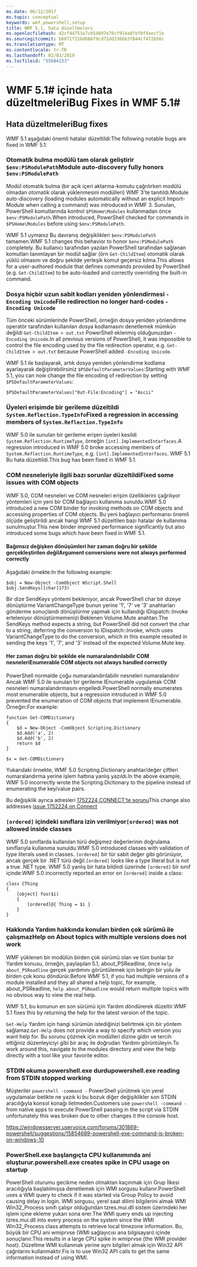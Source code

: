 ```yaml
---
ms.date: 06/12/2017
ms.topic: conceptual
keywords: wmf,powershell,setup
title: WMF 5.1, hata düzeltmeleri
ms.openlocfilehash: d2cf44753a7cb54897e76cf914a8fef0f4aecf1e
ms.sourcegitcommit: b6871f21bd666f9cd71dd336bb3f844cf472b56c
ms.translationtype: MT
ms.contentlocale: tr-TR
ms.lasthandoff: 02/03/2019
ms.locfileid: "55684153"
---
```

# <a name="bug-fixes-in-wmf-51"></a><span data-ttu-id="6dde8-103">WMF 5.1# içinde hata düzeltmeleri</span><span class="sxs-lookup"><span data-stu-id="6dde8-103">Bug Fixes in WMF 5.1#</span></span>

## <a name="bug-fixes"></a><span data-ttu-id="6dde8-104">Hata düzeltmeleri</span><span class="sxs-lookup"><span data-stu-id="6dde8-104">Bug fixes</span></span> ##

<span data-ttu-id="6dde8-105">WMF 5.1 aşağıdaki önemli hatalar düzeltildi:</span><span class="sxs-lookup"><span data-stu-id="6dde8-105">The following notable bugs are fixed in WMF 5.1:</span></span>

### <a name="module-auto-discovery-fully-honors-envpsmodulepath"></a><span data-ttu-id="6dde8-106">Otomatik bulma modülü tam olarak geliştirir `$env:PSModulePath`</span><span class="sxs-lookup"><span data-stu-id="6dde8-106">Module auto-discovery fully honors `$env:PSModulePath`</span></span> ###

<span data-ttu-id="6dde8-107">Modül otomatik bulma (bir açık içeri aktarma-komutu çağrılırken modülü olmadan otomatik olarak yüklenmesini modülleri) WMF 3'te tanıtıldı.</span><span class="sxs-lookup"><span data-stu-id="6dde8-107">Module auto-discovery (loading modules automatically without an explicit Import-Module when calling a command) was introduced in WMF 3.</span></span>
<span data-ttu-id="6dde8-108">Sunulan, PowerShell komutlarında kontrol `$PSHome\Modules` kullanmadan önce `$env:PSModulePath`.</span><span class="sxs-lookup"><span data-stu-id="6dde8-108">When introduced, PowerShell checked for commands in `$PSHome\Modules` before using `$env:PSModulePath`.</span></span>

<span data-ttu-id="6dde8-109">WMF 5.1 uymanız Bu davranış değişiklikleri `$env:PSModulePath` tamamen.</span><span class="sxs-lookup"><span data-stu-id="6dde8-109">WMF 5.1 changes this behavior to honor `$env:PSModulePath` completely.</span></span>
<span data-ttu-id="6dde8-110">Bu kullanıcı tarafından yazılan PowerShell tarafından sağlanan komutları tanımlayan bir modül sağlar (örn `Get-ChildItem`) otomatik olarak yüklü olmasını ve doğru şekilde yerleşik komut geçersiz kılma.</span><span class="sxs-lookup"><span data-stu-id="6dde8-110">This allows for a user-authored module that defines commands provided by PowerShell (e.g. `Get-ChildItem`) to be auto-loaded and correctly overriding the built-in command.</span></span>

### <a name="file-redirection-no-longer-hard-codes--encoding-unicode"></a><span data-ttu-id="6dde8-111">Dosya hiçbir uzun sabit kodları yeniden yönlendirmesi `-Encoding Unicode`</span><span class="sxs-lookup"><span data-stu-id="6dde8-111">File redirection no longer hard-codes `-Encoding Unicode`</span></span> ###

<span data-ttu-id="6dde8-112">Tüm önceki sürümlerinde PowerShell, örneğin dosya yeniden yönlendirme operatör tarafından kullanılan dosya kodlamasını denetlemek mümkün değildi `Get-ChildItem > out.txt` PowerShell eklenmiş olduğunuzdan `-Encoding Unicode`.</span><span class="sxs-lookup"><span data-stu-id="6dde8-112">In all previous versions of PowerShell, it was impossible to control the file encoding used by the file redirection operator, e.g. `Get-ChildItem > out.txt` because PowerShell added `-Encoding Unicode`.</span></span>

<span data-ttu-id="6dde8-113">WMF 5.1 ile başlayarak, artık dosya yeniden yönlendirme kodlama ayarlayarak değiştirebilirsiniz `$PSDefaultParameterValues`:</span><span class="sxs-lookup"><span data-stu-id="6dde8-113">Starting with WMF 5.1, you can now change the file encoding of redirection by setting `$PSDefaultParameterValues`:</span></span>

```
$PSDefaultParameterValues["Out-File:Encoding"] = "Ascii"
```

### <a name="fixed-a-regression-in-accessing-members-of-systemreflectiontypeinfo"></a><span data-ttu-id="6dde8-114">Üyeleri erişimde bir gerileme düzeltildi `System.Reflection.TypeInfo`</span><span class="sxs-lookup"><span data-stu-id="6dde8-114">Fixed a regression in accessing members of `System.Reflection.TypeInfo`</span></span> ###

<span data-ttu-id="6dde8-115">WMF 5.0 ile sunulan bir gerileme erişen üyeleri kesildi `System.Reflection.RuntimeType`, örneğin `[int].ImplementedInterfaces`.</span><span class="sxs-lookup"><span data-stu-id="6dde8-115">A regression introduced in WMF 5.0 broke accessing members of `System.Reflection.RuntimeType`, e.g. `[int].ImplementedInterfaces`.</span></span>
<span data-ttu-id="6dde8-116">WMF 5.1 Bu hata düzeltildi.</span><span class="sxs-lookup"><span data-stu-id="6dde8-116">This bug has been fixed in WMF 5.1.</span></span>


### <a name="fixed-some-issues-with-com-objects"></a><span data-ttu-id="6dde8-117">COM nesneleriyle ilgili bazı sorunlar düzeltildi</span><span class="sxs-lookup"><span data-stu-id="6dde8-117">Fixed some issues with COM objects</span></span> ###

<span data-ttu-id="6dde8-118">WMF 5.0, COM nesneleri ve COM nesneleri erişim özelliklerini çağrılıyor yöntemleri için yeni bir COM bağlayıcı kullanıma sunuldu.</span><span class="sxs-lookup"><span data-stu-id="6dde8-118">WMF 5.0 introduced a new COM binder for invoking methods on COM objects and accessing properties of COM objects.</span></span>
<span data-ttu-id="6dde8-119">Bu yeni bağlayıcı performansı önemli ölçüde geliştirildi ancak hangi WMF 5.1 düzeltilen bazı hatalar de kullanıma sunulmuştur.</span><span class="sxs-lookup"><span data-stu-id="6dde8-119">This new binder improved performance significantly but also introduced some bugs which have been fixed in WMF 5.1.</span></span>

#### <a name="argument-conversions-were-not-always-performed-correctly"></a><span data-ttu-id="6dde8-120">Bağımsız değişken dönüşümleri her zaman doğru bir şekilde gerçekleştirilen değil</span><span class="sxs-lookup"><span data-stu-id="6dde8-120">Argument conversions were not always performed correctly</span></span> ####

<span data-ttu-id="6dde8-121">Aşağıdaki örnekte:</span><span class="sxs-lookup"><span data-stu-id="6dde8-121">In the following example:</span></span>

```
$obj = New-Object -ComObject WScript.Shell
$obj.SendKeys([char]173)
```

<span data-ttu-id="6dde8-122">Bir dize SendKeys yöntemi bekleniyor, ancak PowerShell char bir dizeye dönüştürme VariantChangeType bunun yerine '1', '7' ve '3' anahtarları gönderme sonuçlandı dönüştürme yapmak için kullandığı IDispatch::Invoke erteleniyor dönüştürmemenizi Beklenen Volume.Mute anahtarı.</span><span class="sxs-lookup"><span data-stu-id="6dde8-122">The SendKeys method expects a string, but PowerShell did not convert the char to a string, deferring the conversion to IDispatch::Invoke, which uses VariantChangeType to do the conversion, which in this example resulted in sending the keys '1', '7', and '3' instead of the expected Volume.Mute key.</span></span>

#### <a name="enumerable-com-objects-not-always-handled-correctly"></a><span data-ttu-id="6dde8-123">Her zaman doğru bir şekilde ele numaralandırılabilir COM nesneleri</span><span class="sxs-lookup"><span data-stu-id="6dde8-123">Enumerable COM objects not always handled correctly</span></span> ####

<span data-ttu-id="6dde8-124">PowerShell normalde çoğu numaralandırılabilir nesneleri numaralandırır Ancak WMF 5.0 ile sunulan bir gerileme IEnumerable uygulamak COM nesneleri numaralandırmasını engelledi.</span><span class="sxs-lookup"><span data-stu-id="6dde8-124">PowerShell normally enumerates most enumerable objects, but a regression introduced in WMF 5.0 prevented the enumeration of COM objects that implement IEnumerable.</span></span>  <span data-ttu-id="6dde8-125">Örneğin:</span><span class="sxs-lookup"><span data-stu-id="6dde8-125">For example:</span></span>

```
function Get-COMDictionary
{
    $d = New-Object -ComObject Scripting.Dictionary
    $d.Add('a', 2)
    $d.Add('b', 2)
    return $d
}

$x = Get-COMDictionary
```

<span data-ttu-id="6dde8-126">Yukarıdaki örnekte, WMF 5.0 Scripting.Dictionary anahtar/değer çiftleri numaralandırma yerine işlem hattına yanlış yazıldı.</span><span class="sxs-lookup"><span data-stu-id="6dde8-126">In the above example, WMF 5.0 incorrectly wrote the Scripting.Dictionary to the pipeline instead of enumerating the key/value pairs.</span></span>

<span data-ttu-id="6dde8-127">Bu değişiklik ayrıca adresleri [1752224 CONNECT'te sorunu](https://connect.microsoft.com/PowerShell/feedback/details/1752224)</span><span class="sxs-lookup"><span data-stu-id="6dde8-127">This change also addresses [issue 1752224 on Connect](https://connect.microsoft.com/PowerShell/feedback/details/1752224)</span></span>

### <a name="ordered-was-not-allowed-inside-classes"></a><span data-ttu-id="6dde8-128">`[ordered]` içindeki sınıflara izin verilmiyor</span><span class="sxs-lookup"><span data-stu-id="6dde8-128">`[ordered]` was not allowed inside classes</span></span> ###

<span data-ttu-id="6dde8-129">WMF 5.0 sınıflarda kullanılan türü değişmez değerlerinin doğrulama sınıflarıyla kullanıma sunuldu.</span><span class="sxs-lookup"><span data-stu-id="6dde8-129">WMF 5.0 introduced classes with validation of type literals used in classes.</span></span>
<span data-ttu-id="6dde8-130">`[ordered]` bir tür sabit değer gibi görünüyor, ancak gerçek bir .NET türü değil.</span><span class="sxs-lookup"><span data-stu-id="6dde8-130">`[ordered]` looks like a type literal but is not a true .NET type.</span></span>
<span data-ttu-id="6dde8-131">WMF 5.0 yanlış bir hata bildirdi üzerinde `[ordered]` bir sınıf içinde:</span><span class="sxs-lookup"><span data-stu-id="6dde8-131">WMF 5.0 incorrectly reported an error on `[ordered]` inside a class:</span></span>

```
class CThing
{
    [object] foo($i)
    {
        [ordered]@{ Thing = $i }
    }
}
```


### <a name="help-on-about-topics-with-multiple-versions-does-not-work"></a><span data-ttu-id="6dde8-132">Hakkında Yardım hakkında konuları birden çok sürümü ile çalışmaz</span><span class="sxs-lookup"><span data-stu-id="6dde8-132">Help on About topics with multiple versions does not work</span></span> ###

<span data-ttu-id="6dde8-133">WMF yüklenen bir modülün birden çok sürümü olan ve tüm bunlar bir Yardım konusu, örneğin, paylaşılan 5.1, about_PSReadline, önce `help about_PSReadline` gerçek yardımını görüntülemek için belirgin bir yolu ile birden çok konu döndürür.</span><span class="sxs-lookup"><span data-stu-id="6dde8-133">Before WMF 5.1, if you had multiple versions of a module installed and they all shared a help topic, for example, about_PSReadline, `help about_PSReadline` would return multiple topics with no obvious way to view the real help.</span></span>

<span data-ttu-id="6dde8-134">WMF 5.1, bu konunun en son sürümü için Yardım döndürerek düzeltir.</span><span class="sxs-lookup"><span data-stu-id="6dde8-134">WMF 5.1 fixes this by returning the help for the latest version of the topic.</span></span>

<span data-ttu-id="6dde8-135">`Get-Help` Yardım için hangi sürümün istediğinizi belirtmek için bir yöntem sağlamaz.</span><span class="sxs-lookup"><span data-stu-id="6dde8-135">`Get-Help` does not provide a way to specify which version you want help for.</span></span>
<span data-ttu-id="6dde8-136">Bu sorunu çözmek için modülleri dizine gidin ve tercih ettiğiniz düzenleyiciyi gibi bir araç ile doğrudan Yardımı görüntüleyin.</span><span class="sxs-lookup"><span data-stu-id="6dde8-136">To work around this, navigate to the modules directory and view the help directly with a tool like your favorite editor.</span></span>

### <a name="powershellexe-reading-from-stdin-stopped-working"></a><span data-ttu-id="6dde8-137">STDIN okuma powershell.exe durdu</span><span class="sxs-lookup"><span data-stu-id="6dde8-137">powershell.exe reading from STDIN stopped working</span></span>

<span data-ttu-id="6dde8-138">Müşteriler `powershell -command -` PowerShell yürütmek için yerel uygulamalar betikte ne yazık ki bu bozuk diğer değişiklikler son STDIN aracılığıyla konsol konağı iletmeden.</span><span class="sxs-lookup"><span data-stu-id="6dde8-138">Customers use `powershell -command -` from native apps to execute PowerShell passing in the script via STDIN unfortunately this was broken due to other changes it the console host.</span></span>

https://windowsserver.uservoice.com/forums/301869-powershell/suggestions/15854689-powershell-exe-command-is-broken-on-windows-10

### <a name="powershellexe-creates-spike-in-cpu-usage-on-startup"></a><span data-ttu-id="6dde8-139">PowerShell.exe başlangıçta CPU kullanımında ani oluşturur.</span><span class="sxs-lookup"><span data-stu-id="6dde8-139">powershell.exe creates spike in CPU usage on startup</span></span>

<span data-ttu-id="6dde8-140">PowerShell oturumu gecikme neden olmaktan kaçınmak için Grup İlkesi aracılığıyla başlatılmışsa denetlemek için WMI sorgusu kullanır.</span><span class="sxs-lookup"><span data-stu-id="6dde8-140">PowerShell uses a WMI query to check if it was started via Group Policy to avoid causing delay in login.</span></span>
<span data-ttu-id="6dde8-141">WMI sorgusu, yerel saat dilimi bilgilerini almak WMI Win32_Process sınıfı çalışır olduğundan tzres.mui.dll sistem üzerindeki her işlem içine ekleme yukarı sona erer.</span><span class="sxs-lookup"><span data-stu-id="6dde8-141">The WMI query ends up injecting tzres.mui.dll into every process on the system since the WMI Win32_Process class attempts to retrieve local timezone information.</span></span>
<span data-ttu-id="6dde8-142">Bu, büyük bir CPU ani wmiprvse (WMI sağlayıcısı ana bilgisayarı) içinde sonuçlanır.</span><span class="sxs-lookup"><span data-stu-id="6dde8-142">This results in a large CPU spike in wmiprvse (the WMI provider host).</span></span>
<span data-ttu-id="6dde8-143">Düzeltme WMI kullanmak yerine aynı bilgileri almak için Win32 API çağrılarını kullanmaktır.</span><span class="sxs-lookup"><span data-stu-id="6dde8-143">Fix is to use Win32 API calls to get the same information instead of using WMI.</span></span>
